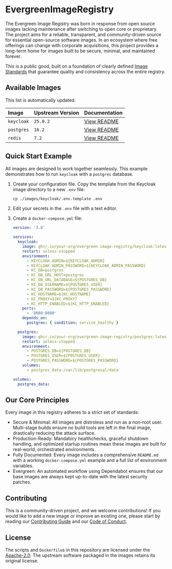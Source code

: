# EvergreenImageRegistry

The Evergreen Image Registry was born in response from open source images lacking maintenance after switching to open
core or proprietary. The project aims for a reliable, transparent, and community-driven source for essential open-source
software images. In an ecosystem where free offerings can change with corporate acquisitions, this project provides a
long-term home for images built to be secure, minimal, and maintained forever.

This is a public good, built on a foundation of clearly defined [Image Standards](./docs/standards.md) that guarantee
quality and consistency across the entire registry.

## Available Images

This list is automatically updated.

| Image      | Upstream Version | Documentation                              |
| :--------- | :--------------- | :----------------------------------------- |
| `keycloak` | `25.0.2`         | [View README](./images/keycloak/README.md) |
| `postgres` | `16.2`           | [View README](./images/postgres/README.md) |
| `redis`    | `7.2`            | [View README](./images/redis/README.md)    |

## Quick Start Example

All images are designed to work together seamlessly. This example demonstrates how to run `keycloak` with a `postgres`
database.

1. Create your configuration file. Copy the template from the Keycloak image directory to a new `.env` file:

   ```bash
   cp ./images/keycloak/.env.template .env
   ```

2. Edit your secrets in the `.env` file with a text editor.

3. Create a `docker-compose.yml` file:

   ```yaml
   version: '3.8'

   services:
     keycloak:
       image: ghcr.io/your-org/evergreen-image-registry/keycloak:latest
       restart: unless-stopped
       environment:
         - KEYCLOAK_ADMIN=${KEYCLOAK_ADMIN}
         - KEYCLOAK_ADMIN_PASSWORD=${KEYCLOAK_ADMIN_PASSWORD}
         - KC_DB=postgres
         - KC_DB_URL_HOST=postgres
         - KC_DB_URL_DATABASE=${POSTGRES_DB}
         - KC_DB_USERNAME=${POSTGRES_USER}
         - KC_DB_PASSWORD=${POSTGRES_PASSWORD}
         - KC_HOSTNAME=${KC_HOSTNAME}
         - KC_PROXY=${KC_PROXY}
         - KC_HTTP_ENABLED=${KC_HTTP_ENABLED}
       ports:
         - '8080:8080'
       depends_on:
         postgres: { condition: service_healthy }

     postgres:
       image: ghcr.io/your-org/evergreen-image-registry/postgres:latest
       restart: unless-stopped
       environment:
         - POSTGRES_DB=${POSTGRES_DB}
         - POSTGRES_USER=${POSTGRES_USER}
         - POSTGRES_PASSWORD=${POSTGRES_PASSWORD}
       volumes:
         - postgres_data:/var/lib/postgresql/data

   volumes:
     postgres_data:
   ```

## Our Core Principles

Every image in this registry adheres to a strict set of standards:

- Secure & Minimal: All images are distroless and run as a non-root user. Multi-stage builds ensure no build tools are
  left in the final image, drastically reducing the attack surface.
- Production-Ready: Mandatory healthchecks, graceful shutdown handling, and optimized startup routines mean these images
  are built for real-world, orchestrated environments.
- Fully Documented: Every image includes a comprehensive `README.md` with a working `docker-compose.yml` example and a
  full list of environment variables.
- Evergreen: An automated workflow using Dependabot ensures that our base images are always kept up-to-date with the
  latest security patches.

## Contributing

This is a community-driven project, and we welcome contributions! If you would like to add a new image or improve an
existing one, please start by reading our [Contributing Guide](./docs/contributing_guide.md) and our
[Code of Conduct](./CODE_OF_CONDUCT.md).

## License

The scripts and `Dockerfile`s in this repository are licensed under the [Apache-2.0](./LICENSE). The upstream software
packaged in the images retains its original license.
